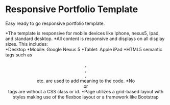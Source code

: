 # Responsive Portfolio  Template
Easy ready to go responsive portfolio template.


*The template is responsive for mobile devices like Iphone, nexus5, Ipad, and standard desktop. 
*All content is responsive and displays on all display sizes. This includes:    
  *Desktop
  *Mobile: Google Nexus 5
  *Tablet: Apple iPad
*HTML5 semantic tags such as <header>, <footer>, <article>, <section> etc. are used to add meaning to the code.
*No <div> or <section> tags are without a CSS class or id.
*Page utilizes a grid-based layout with styles making use of the flexbox layout or a framework like Bootstrap
